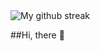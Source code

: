 <img align ="center" src ="https://github-readme-streak-stats.herokuapp.com?user=kandysh&theme=github-dark-blue&hide_border=true&date_format=M%20j%5B%2C%20Y%5D" alt="My github streak"/>

##Hi, there 👋
